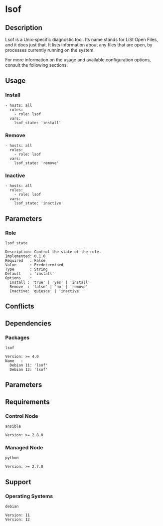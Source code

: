 # lsof

## Description

Lsof is a Unix-specific diagnostic tool. Its name stands for LiSt Open Files,
and it does just that. It lists information about any files that are open, by
processes currently running on the system.

For more information on the usage and available configuration options,
consult the following sections.

## Usage

### Install

```
- hosts: all
  roles:
    - role: lsof
  vars:
    lsof_state: 'install'
```

### Remove

```
- hosts: all
  roles:
    - role: lsof
  vars:
    lsof_state: 'remove'
```

### Inactive

```
- hosts: all
  roles:
    - role: lsof
  vars:
    lsof_state: 'inactive'
```

## Parameters

### Role

`lsof_state`

    Description: Control the state of the role.
    Implemented: 0.1.0
    Required   : False
    Value      : Predetermined
    Type       : String
    Default    : 'install'
    Options    :
      Install : 'true' | 'yes' | 'install'
      Remove  : 'false' | 'no' | 'remove'
      Inactive: 'quiesce' | 'inactive'

## Conflicts

## Dependencies

### Packages

`lsof`

    Version: >= 4.0
    Name   :
      Debian 11: 'lsof'
      Debian 12: 'lsof'

## Parameters

## Requirements

### Control Node

`ansible`

    Version: >= 2.8.0

### Managed Node

`python`

    Version: >= 2.7.0

## Support

### Operating Systems

`debian`

    Version: 11
    Version: 12
